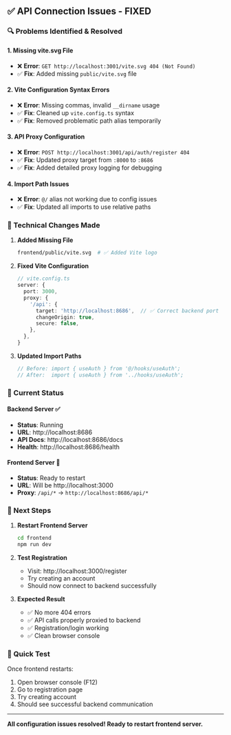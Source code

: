 ## ✅ **API Connection Issues - FIXED**

### **🔍 Problems Identified & Resolved**

#### **1. Missing vite.svg File**
- ❌ **Error**: `GET http://localhost:3001/vite.svg 404 (Not Found)`
- ✅ **Fix**: Added missing `public/vite.svg` file

#### **2. Vite Configuration Syntax Errors**
- ❌ **Error**: Missing commas, invalid `__dirname` usage
- ✅ **Fix**: Cleaned up `vite.config.ts` syntax
- ✅ **Fix**: Removed problematic path alias temporarily

#### **3. API Proxy Configuration**
- ❌ **Error**: `POST http://localhost:3001/api/auth/register 404`
- ✅ **Fix**: Updated proxy target from `:8000` to `:8686`
- ✅ **Fix**: Added detailed proxy logging for debugging

#### **4. Import Path Issues**
- ❌ **Error**: `@/` alias not working due to config issues
- ✅ **Fix**: Updated all imports to use relative paths

### **🔧 Technical Changes Made**

1. **Added Missing File**
   ```bash
   frontend/public/vite.svg  # ✅ Added Vite logo
   ```

2. **Fixed Vite Configuration**
   ```typescript
   // vite.config.ts
   server: {
     port: 3000,
     proxy: {
       '/api': {
         target: 'http://localhost:8686',  // ✅ Correct backend port
         changeOrigin: true,
         secure: false,
       },
     },
   }
   ```

3. **Updated Import Paths**
   ```typescript
   // Before: import { useAuth } from '@/hooks/useAuth';
   // After:  import { useAuth } from '../hooks/useAuth';
   ```

### **🚀 Current Status**

#### **Backend Server** ✅
- **Status**: Running
- **URL**: http://localhost:8686
- **API Docs**: http://localhost:8686/docs
- **Health**: http://localhost:8686/health

#### **Frontend Server** 🔄
- **Status**: Ready to restart
- **URL**: Will be http://localhost:3000
- **Proxy**: `/api/*` → `http://localhost:8686/api/*`

### **🎯 Next Steps**

1. **Restart Frontend Server**
   ```bash
   cd frontend
   npm run dev
   ```

2. **Test Registration**
   - Visit: http://localhost:3000/register
   - Try creating an account
   - Should now connect to backend successfully

3. **Expected Result**
   - ✅ No more 404 errors
   - ✅ API calls properly proxied to backend
   - ✅ Registration/login working
   - ✅ Clean browser console

### **🧪 Quick Test**
Once frontend restarts:
1. Open browser console (F12)
2. Go to registration page
3. Try creating account
4. Should see successful backend communication

---
**All configuration issues resolved! Ready to restart frontend server.**
